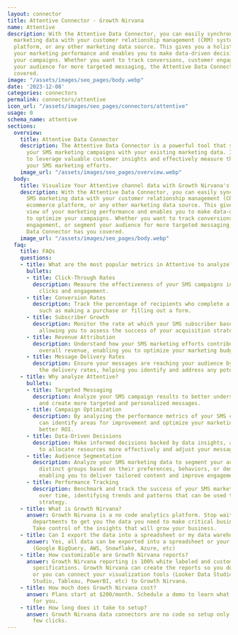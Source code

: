 ```yaml
---
layout: connector
title: Attentive Connector - Growth Nirvana
name: Attentive
description: With the Attentive Data Connector, you can easily synchronize your SMS
  marketing data with your customer relationship management (CRM) system, ecommerce
  platform, or any other marketing data source. This gives you a holistic view of
  your marketing performance and enables you to make data-driven decisions to optimize
  your campaigns. Whether you want to track conversions, customer engagement, or segment
  your audience for more targeted messaging, the Attentive Data Connector has you
  covered.
image: "/assets/images/seo_pages/body.webp"
date: '2023-12-08'
categories: connectors
permalink: connectors/attentive
icon_url: "/assets/images/seo_pages/connectors/attentive"
usage: 0
schema_name: attentive
sections:
  overview:
    title: Attentive Data Connector
    description: The Attentive Data Connector is a powerful tool that seamlessly integrates
      your SMS marketing campaigns with your existing marketing data. It allows you
      to leverage valuable customer insights and effectively measure the success of
      your SMS marketing efforts.
    image_url: "/assets/images/seo_pages/overview.webp"
  body:
    title: Visualize Your Attentive channel data with Growth Nirvana's Attentive Connector
    description: With the Attentive Data Connector, you can easily synchronize your
      SMS marketing data with your customer relationship management (CRM) system,
      ecommerce platform, or any other marketing data source. This gives you a holistic
      view of your marketing performance and enables you to make data-driven decisions
      to optimize your campaigns. Whether you want to track conversions, customer
      engagement, or segment your audience for more targeted messaging, the Attentive
      Data Connector has you covered.
    image_url: "/assets/images/seo_pages/body.webp"
  faq:
    title: FAQs
    questions:
    - title: What are the most popular metrics in Attentive to analyze?
      bullets:
      - title: Click-Through Rates
        description: Measure the effectiveness of your SMS campaigns in generating
          clicks and engagement.
      - title: Conversion Rates
        description: Track the percentage of recipients who complete a desired action,
          such as making a purchase or filling out a form.
      - title: Subscriber Growth
        description: Monitor the rate at which your SMS subscriber base is growing,
          allowing you to assess the success of your acquisition strategies.
      - title: Revenue Attribution
        description: Understand how your SMS marketing efforts contribute to your
          overall revenue, enabling you to optimize your marketing budget and resources.
      - title: Message Delivery Rates
        description: Ensure your messages are reaching your audience by monitoring
          the delivery rates, helping you identify and address any potential issues.
    - title: Why analyze Attentive?
      bullets:
      - title: Targeted Messaging
        description: Analyze your SMS campaign results to better understand your audience
          and create more targeted and personalized messages.
      - title: Campaign Optimization
        description: By analyzing the performance metrics of your SMS campaigns, you
          can identify areas for improvement and optimize your marketing efforts for
          better ROI.
      - title: Data-Driven Decisions
        description: Make informed decisions backed by data insights, allowing you
          to allocate resources more effectively and adjust your messaging strategy.
      - title: Audience Segmentation
        description: Analyze your SMS marketing data to segment your audience into
          distinct groups based on their preferences, behaviors, or demographics,
          enabling you to deliver tailored content and improve engagement.
      - title: Performance Tracking
        description: Benchmark and track the success of your SMS marketing campaigns
          over time, identifying trends and patterns that can be used to refine your
          strategy.
    - title: What is Growth Nirvana?
      answer: Growth Nirvana is a no code analytics platform. Stop waiting for other
        departments to get you the data you need to make critical business decisions.
        Take control of the insights that will grow your business.
    - title: Can I export the data into a spreadsheet or my data warehouse?
      answer: Yes, all data can be exported into a spreadsheet or your data warehouse
        (Google BigQuery, AWS, Snowflake, Azure, etc)
    - title: How customizable are Growth Nirvana reports?
      answer: Growth Nirvana reporting is 100% white labeled and customized to your
        specifications. Growth Nirvana can create the reports so you don’t have to
        or you can connect your visualization tools (Looker Data Studio/Google Data
        Studio, Tableau, PowerBI, etc) to Growth Nirvana.
    - title: How much does Growth Nirvana cost?
      answer: Plans start at $200/month. Schedule a demo to learn what plan is best
        for you.
    - title: How long does it take to setup?
      answer: Growth Nirvana data connectors are no code so setup only requires a
        few clicks.
---
```

